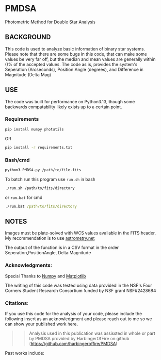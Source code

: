 # PMDSA
Photometric Method for Double Star Analysis

## BACKGROUND
This code is used to analyze basic information of binary star systems. Please note that there are some bugs in this code, that can make some values be very far off, but the median and mean values are generally within ()% of the accepted values. The code as is, provides the system's Seperation (Arcseconds), Position Angle (degrees), and Difference in Magnitude (Delta Mag)

## USE
The code was built for performance on Python3.13, though some backwards compatability likely exists up to a certain point.
### Requirements
```bash
pip install numpy photutils
```
OR
```bash
pip install -r requirements.txt
```
### Bash/cmd
```bash
python3 PMDSA.py /path/to/file.fits
```
To batch run this program use `run.sh` in bash
```bash
./run.sh /path/to/fits/directory
```
or `run.bat` for cmd
```cmd
./run.bat /path/to/fits/directory
```

## NOTES
Images must be plate-solved with WCS values available in the FITS header. My recommendation is to use [astrometry.net](https://nova.astrometry.net)

The output of the function is in a CSV format in the order Seperation,PositionAngle, Delta Magnitude

### Acknowledgments:
Special Thanks to [Numpy](https://github.com/numpy/numpy) and [Matplotlib](https://github.com/matplotlib/matplotlib)

The writing of this code was tested using data provided in the NSF's Four Corners Student Research Consortium funded by NSF grant NSF#2428684

### Citations:
If you use this code for the analysis of your code, please include the following insert as an acknowledgment and please reach out to me so we can show your published work here. 
>>Analysis used in this publication was assissted in whole or part by PMDSA  provided by HarbingerOfFire on github (https://github.com/harbingeroffire/PMDSA)

Past works include:
